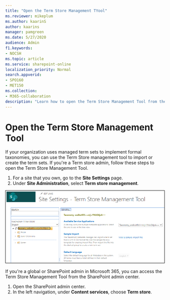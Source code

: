 ```yaml
---
title: "Open the Term Store Management TYool"
ms.reviewer: mikeplum
ms.author: kaarinS
author: kaarins
manager: pamgreen
ms.date: 5/27/2020
audience: Admin
f1.keywords:
- NOCSH
ms.topic: article
ms.service: sharepoint-online
localization_priority: Normal
search.appverid:
- SPO160
- MET150
ms.collection:  
- M365-collaboration
description: "Learn how to open the Term Store Management Tool from the Site Settings page or the SharePoint admin center."
---
```


# Open the Term Store Management Tool

If your organization uses managed term sets to implement formal taxonomies, you can use the Term Store management tool to import or create the term sets. If you're a Term store admin, follow these steps to open the Term Store Management Tool.
  
1. For a site that you own, go to the **Site Settings** page.
2. Under **Site Administration**, select **Term store management**.

![Term Store Management Tool](media/term-store-management-tool.png)

If you're a global or SharePoint admin in Microsoft 365, you can access the Term Store Management Tool from the SharePoint admin center.


1. Open the SharePoint admin center.
2. In the left navigation, under **Content services**, choose **Term store**.
